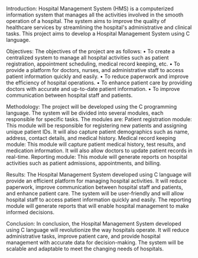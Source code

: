 Introduction:
Hospital Management System (HMS) is a computerized information system that manages all the activities involved in the smooth operation of a hospital. The system aims to improve the quality of healthcare services by streamlining the hospital's administrative and clinical tasks. This project aims to develop a Hospital Management System using C language.

Objectives:
The objectives of the project are as follows:
•	To create a centralized system to manage all hospital activities such as patient registration, appointment scheduling, medical record keeping, etc.
•	To provide a platform for doctors, nurses, and administrative staff to access patient information quickly and easily.
•	To reduce paperwork and improve the efficiency of hospital operations.
•	To enhance patient care by providing doctors with accurate and up-to-date patient information.
•	To improve communication between hospital staff and patients.

Methodology:
The project will be developed using the C programming language. The system will be divided into several modules, each responsible for specific tasks. The modules are:
Patient registration module: This module will be responsible for registering new patients and assigning unique patient IDs. It will also capture patient demographics such as name, address, contact details, and medical history.
Medical record keeping module: This module will capture patient medical history, test results, and medication information. It will also allow doctors to update patient records in real-time.
Reporting module: This module will generate reports on hospital activities such as patient admissions, appointments, and billing.

Results:
The Hospital Management System developed using C language will provide an efficient platform for managing hospital activities. It will reduce paperwork, improve communication between hospital staff and patients, and enhance patient care. The system will be user-friendly and will allow hospital staff to access patient information quickly and easily. The reporting module will generate reports that will enable hospital management to make informed decisions.

Conclusion:
In conclusion, the Hospital Management System developed using C language will revolutionize the way hospitals operate. It will reduce administrative tasks, improve patient care, and provide hospital management with accurate data for decision-making. The system will be scalable and adaptable to meet the changing needs of hospitals.


